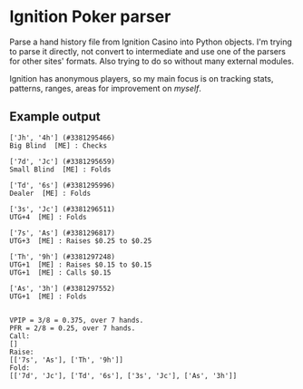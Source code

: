 Ignition Poker parser
========

Parse a hand history file from Ignition Casino into Python objects.
I'm trying to parse it directly, not convert to intermediate and use
one of the parsers for other sites' formats. Also trying to do so
without many external modules.

Ignition has anonymous players, so my main focus is on tracking stats,
patterns, ranges, areas for improvement on *myself*.

Example output
--------

    ['Jh', '4h'] (#3381295466)
    Big Blind  [ME] : Checks

    ['7d', 'Jc'] (#3381295659)
    Small Blind  [ME] : Folds

    ['Td', '6s'] (#3381295996)
    Dealer  [ME] : Folds

    ['3s', 'Jc'] (#3381296511)
    UTG+4  [ME] : Folds

    ['7s', 'As'] (#3381296817)
    UTG+3  [ME] : Raises $0.25 to $0.25

    ['Th', '9h'] (#3381297248)
    UTG+1  [ME] : Raises $0.15 to $0.15
    UTG+1  [ME] : Calls $0.15

    ['As', '3h'] (#3381297552)
    UTG+1  [ME] : Folds


    VPIP = 3/8 = 0.375, over 7 hands.
    PFR = 2/8 = 0.25, over 7 hands.
    Call:
    []
    Raise:
    [['7s', 'As'], ['Th', '9h']]
    Fold:
    [['7d', 'Jc'], ['Td', '6s'], ['3s', 'Jc'], ['As', '3h']]
